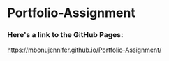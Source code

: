 # Portfolio-Assignment

### Here's a link to the GitHub Pages: 
https://mbonujennifer.github.io/Portfolio-Assignment/
